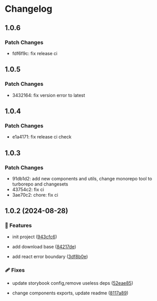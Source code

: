 # Changelog

## 1.0.6

### Patch Changes

- fdf6f9c: fix release ci

## 1.0.5

### Patch Changes

- 3432164: fix version error to latest

## 1.0.4

### Patch Changes

- e1a4171: fix release ci check

## 1.0.3

### Patch Changes

- 91db1d2: add new components and utils, change monorepo tool to turborepo and changesets
- 43754c2: fix ci
- 3ae70c2: chore: fix ci

## 1.0.2 (2024-08-28)

### 🚀 Features

- init project ([943cfc6](https://github.com/wood3n/fe-kit/commit/943cfc6))

- add download base ([84217de](https://github.com/wood3n/fe-kit/commit/84217de))

- add react error boundary ([3df8b0e](https://github.com/wood3n/fe-kit/commit/3df8b0e))

### 🩹 Fixes

- update storybook config,remove useless deps ([52eae85](https://github.com/wood3n/fe-kit/commit/52eae85))

- change components exports, update readme ([8117a89](https://github.com/wood3n/fe-kit/commit/8117a89))
